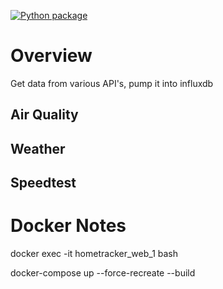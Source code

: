 [![Python package](https://github.com/martyweb/hometracker/actions/workflows/workflow.yml/badge.svg)](https://github.com/martyweb/hometracker/actions/workflows/workflow.yml)

# Overview
Get data from various API's, pump it into influxdb

## Air Quality

## Weather

## Speedtest

# Docker Notes
docker exec -it hometracker_web_1 bash

docker-compose up --force-recreate --build
